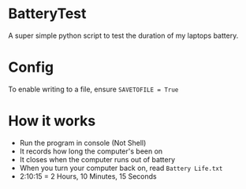 # BatteryTest
A super simple python script to test the duration of my laptops battery.

# Config
To enable writing to a file, ensure `SAVETOFILE = True`

# How it works
 - Run the program in console (Not Shell)
 - It records how long the computer's been on
 - It closes when the computer runs out of battery
 - When you turn your computer back on, read `Battery Life.txt`
 - 2:10:15 = 2 Hours, 10 Minutes, 15 Seconds
